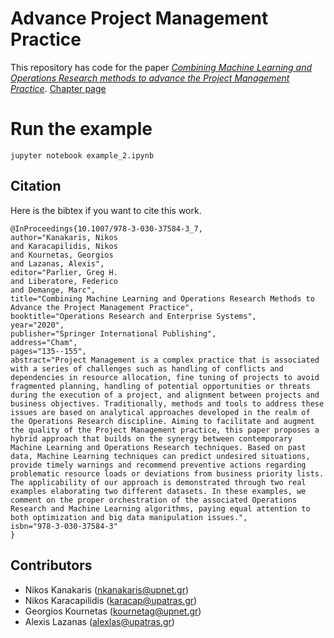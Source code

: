 # Advance Project Management Practice
This repository has code for the paper [*Combining Machine Learning and Operations Research methods to advance the Project Management Practice*](https://www.researchgate.net/publication/337899569_Combining_Machine_Learning_and_Operations_Research_Methods_to_Advance_the_Project_Management_Practice). 
[Chapter page](https://link.springer.com/chapter/10.1007%2F978-3-030-37584-3_7)


# Run the example
`jupyter notebook example_2.ipynb`

## Citation
Here is the bibtex if you want to cite this work.

```
@InProceedings{10.1007/978-3-030-37584-3_7,
author="Kanakaris, Nikos
and Karacapilidis, Nikos
and Kournetas, Georgios
and Lazanas, Alexis",
editor="Parlier, Greg H.
and Liberatore, Federico
and Demange, Marc",
title="Combining Machine Learning and Operations Research Methods to Advance the Project Management Practice",
booktitle="Operations Research and Enterprise Systems",
year="2020",
publisher="Springer International Publishing",
address="Cham",
pages="135--155",
abstract="Project Management is a complex practice that is associated with a series of challenges such as handling of conflicts and dependencies in resource allocation, fine tuning of projects to avoid fragmented planning, handling of potential opportunities or threats during the execution of a project, and alignment between projects and business objectives. Traditionally, methods and tools to address these issues are based on analytical approaches developed in the realm of the Operations Research discipline. Aiming to facilitate and augment the quality of the Project Management practice, this paper proposes a hybrid approach that builds on the synergy between contemporary Machine Learning and Operations Research techniques. Based on past data, Machine Learning techniques can predict undesired situations, provide timely warnings and recommend preventive actions regarding problematic resource loads or deviations from business priority lists. The applicability of our approach is demonstrated through two real examples elaborating two different datasets. In these examples, we comment on the proper orchestration of the associated Operations Research and Machine Learning algorithms, paying equal attention to both optimization and big data manipulation issues.",
isbn="978-3-030-37584-3"
}

```

## Contributors
* Nikos Kanakaris (nkanakaris@upnet.gr)
* Nikos Karacapilidis (karacap@upatras.gr)
* Georgios Kournetas (kournetag@upnet.gr)
* Alexis Lazanas (alexlas@upatras.gr)
